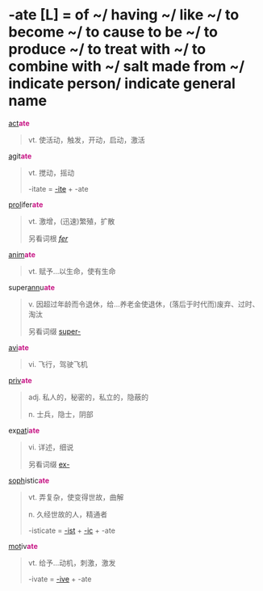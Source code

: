 # -ate [L] = of ~/ having ~/ like ~/ to become ~/ to cause to be ~/ to produce ~/ to treat with ~/ to combine with ~/ salt made from ~/ indicate person/ indicate general name

[act](_act_.md)<b style="color: #C71585;">ate</b>
> vt. 使活动，触发，开动，启动，激活

[ag](_ag_.md)it<b style="color: #C71585;">ate</b>
> vt. 搅动，摇动
>
> -itate = [-ite](-ite.md) + -ate

[prol](_prol_.md)ifer<b style="color: #C71585;">ate</b>
> vt. 激增，(迅速)繁殖，扩散
>
> 另看词根 [_fer_](_fer_.md)

[anim](_anim_.md)<b style="color: #C71585;">ate</b>
> vt. 赋予...以生命，使有生命

super[ann](_ann_.md)u<b style="color: #C71585;">ate</b>
> v. 因超过年龄而令退休，给...养老金使退休，(落后于时代而)废弃、过时、淘汰
>
> 另看词缀 [super-](super-.md)

[avi](_avi_.md)<b style="color: #C71585;">ate</b>
> vi. 飞行，驾驶飞机

[priv](_priv_.md)<b style="color: #C71585;">ate</b>
> adj. 私人的，秘密的，私立的，隐蔽的
>
> n. 士兵，隐士，阴部

ex[pat](_pat_.1.md)i<b style="color: #C71585;">ate</b>
> vi. 详述，细说
>
> 另看词缀 [ex-](ex-.md)

[soph](_soph_.md)istic<b style="color: #C71585;">ate</b>
> vt. 弄复杂，使变得世故，曲解
>
> n. 久经世故的人，精通者
>
> -isticate = [-ist](-ist.md) + [-ic](-ic.md) + -ate

[mot](_mov_.md)iv<b style="color: #C71585;">ate</b>
> vt. 给予...动机，刺激，激发
>
> -ivate = [-ive](-ive.md) + -ate